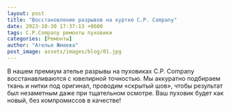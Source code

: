 ```yaml
---
layout: post
title: "Восстановление разрывов на куртке C.P. Company"
date: 2023-10-30 17:37:13 +0600
tags: C.P.Company ремонты пуховики
categories: [Ремонты]
author: "Ателье Жмаева"
post_image: assets/images/blog/01.jpg
---
```


В нашем премиум ателье разрывы на пуховиках C.P. Company восстанавливаются с ювелирной точностью. Мы аккуратно подбираем ткань и нитки под оригинал, проводим «скрытый шов», чтобы результат был незаметным даже при тщательном осмотре. Ваш пуховик будет как новый, без компромиссов в качестве!
